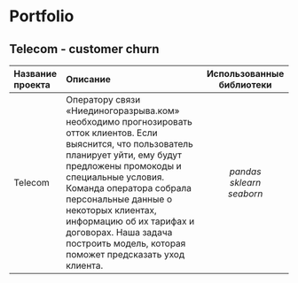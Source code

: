 # Portfolio
## Telecom - customer churn
   
| Название проекта | Описание | Использованные библиотеки |
| :-------------------- | :--------------------- |:---------------------------:|
| Telecom | Оператору связи «Ниединогоразрыва.ком» необходимо прогнозировать отток клиентов. Если выяснится, что пользователь планирует уйти, ему будут предложены промокоды и специальные условия. Команда оператора собрала персональные данные о некоторых клиентах, информацию об их тарифах и договорах. Наша задача построить модель, которая поможет предсказать уход клиента. | *pandas<br> sklearn<br> seaborn*|

